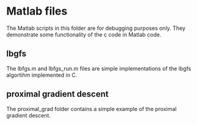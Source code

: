 # Matlab files

The Matlab scripts in this folder are for debugging purposes only. They demonstrate some functionality of the c code in Matlab code.

## lbgfs
The lbfgs.m and lbfgs_run.m files are simple implementations of the lbgfs algortihm implemented in C.

## proximal gradient descent
The proximal_grad folder contains a simple example of the proximal gradient descent.